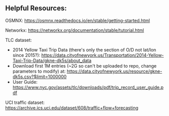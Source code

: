 ## Helpful Resources:
OSMNX: https://osmnx.readthedocs.io/en/stable/getting-started.html

Networkx: https://networkx.org/documentation/stable/tutorial.html

TLC dataset: 
- 2014 Yellow Taxi Trip Data (there's only the section of O/D not lat/lon since 2015?): https://data.cityofnewyork.us/Transportation/2014-Yellow-Taxi-Trip-Data/gkne-dk5s/about_data
- Download first 1M entries (~2G so can't be uploaded to repo, change parameters to modify) at: https://data.cityofnewyork.us/resource/gkne-dk5s.csv?$limit=1000000
- User Guide: https://www.nyc.gov/assets/tlc/downloads/pdf/trip_record_user_guide.pdf

UCI traffic dataset: https://archive.ics.uci.edu/dataset/608/traffic+flow+forecasting
